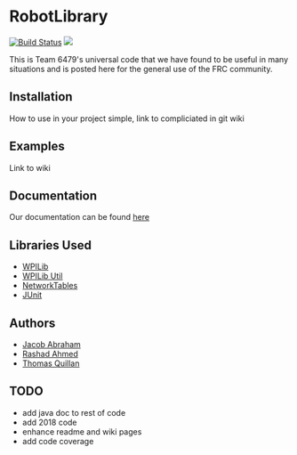# RobotLibrary
[![Build Status](https://travis-ci.org/Team6479/RobotLibrary.svg?branch=master)](https://travis-ci.org/Team6479/RobotLibrary)
[![](https://jitpack.io/v/team6479/RobotLibrary.svg)](https://jitpack.io/#team6479/RobotLibrary)

This is Team 6479's universal code that we have found to be useful in many situations and is posted here for the general use of the FRC community.


## Installation
How to use in your project simple, link to compliciated in git wiki


## Examples
Link to wiki


## Documentation
Our documentation can be found [here][1]


## Libraries Used
* [WPILib][5]
* [WPILib Util][6]
* [NetworkTables][7]
* [JUnit][8]


## Authors
* [Jacob Abraham][2]
* [Rashad Ahmed][3]
* [Thomas Quillan][4]


## TODO
* add java doc to rest of code
* add 2018 code
* enhance readme and wiki pages
* add code coverage




[1]: https://team6479.github.io/RobotLibrary/
[2]: https://github.com/jacob-abraham
[3]: https://github.com/ryraansh
[4]: https://github.com/iboyperson
[5]: https://github.com/wpilibsuite/allwpilib
[6]: https://github.com/wpilibsuite/ntcore 
[7]: https://github.com/wpilibsuite/wpiutil
[8]: https://junit.org/junit5/
